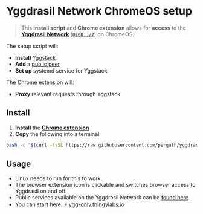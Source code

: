 # Yggdrasil Network ChromeOS setup

> This **install script** and **Chrome extension** allows for **access** to the **[Yggdrasil Network](https://yggdrasil-network.github.io/)** ([`0200::/7`](https://yggdrasil-network.github.io/2018/07/28/addressing.html)) on ChromeOS.

The setup script will:

- **Install** [Yggstack](https://github.com/yggdrasil-network/yggstack)
- **Add** a [public peer](https://ygg.thingylabs.io/)
- **Set up** systemd service for Yggstack

The Chrome extension will:

- **Proxy** relevant requests through Yggstack

## Install

1. **Install** the **[Chrome extension](https://chrome.google.com/webstore/detail/yggdrasil-via-%60localhost8/hcgljgobhoaeojnhikfmnhdpmgbmflec)**
1. **Copy** the following into a terminal:
```bash
bash -c "$(curl -fsSL https://raw.githubusercontent.com/perguth/yggdrasil-chromeos/master/setup.sh)"
```

## Usage

- Linux needs to run for this to work.
- The browser extension icon is clickable and switches browser access to Yggdrasil on and off.
- Public services available on the Yggdrasil Network can be [found here](https://yggdrasil-network.github.io/services.html).
- You can start here: ⚡ [ygg-only.thingylabs.io](https://ygg-only.thingylabs.io)
